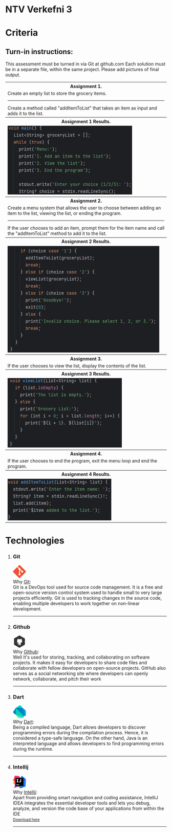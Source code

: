 # NTV Verkefni 3
<h1>Criteria</h1>
<h2>Turn-in instructions:</h2>
<p>
    This assessment must be turned in via Git at github.com
    Each solution must be in a separate file, within the same project.
    Please add pictures of final output.
</p>
<table>
  <tr>
    <th>Assignment 1.</th>
  </tr>
  <tr>
    <td>Create an empty list to store the grocery items.<hr>
    Create a method called "addItemToList" that takes an item as input and adds it to the list.</td>
  </tr>
  <tr>
    <th>Assignment 1 Results.</th>
  </tr>
    <tr>
      <td>
        <img src="assets/image/assignment1.png"><br>
      </td>
  </tr>
  <tr>
    <th>Assignment 2.</th>
  </tr>
  <tr>
    <td>Create a menu system that allows the user to choose between adding an item to the list, viewing the list, or ending the program.<hr>
    If the user chooses to add an item, prompt them for the item name and call the "addItemToList" method to add it to the list.
    </td>
  </tr>
  <tr>
      <th>Assignment 2 Results.</th>
  </tr>
  <tr>
      <td>
        <img src="assets/image/assignment2.png"><br>
      </td>
  </tr>
    <tr>
    <th>Assignment 3.</th>
  </tr>
    <tr>
    <td>If the user chooses to view the list, display the contents of the list.</td>
  </tr>
    <tr>
    <th>Assignment 3 Results.</th>
  </tr>
    <tr>
      <td>
        <img src="assets/image/assignment3.png"><br>
      </td>
  </tr>
    <tr>
    <th>Assignment 4.</th>
  </tr>
    <tr>
    <td>If the user chooses to end the program, exit the menu loop and end the program.
    </td>
  </tr>
      <tr>
    <th>Assignment 4 Results.</th>
  </tr>
    <tr>
      <td>
        <img src="assets/image/assignment4.png"><br>
      </td>
  </tr>
</table>
<h1>Technologies</h1>
<ol>
    <li>
        <h3>Git</h3><p>
        <img src="assets/image/icons/git.png" width="40px" height="40x"><br>
        Why <a href="https://git-scm.com/" target="_blank">Git</a>:<br>
        Git is a DevOps tool used for source code management. It is a free and open-source version control system used to handle small to very large projects efficiently. Git is used to tracking changes in the source code, enabling multiple developers to work together on non-linear development.
        </p><hr>
    </li>
    <li>
        <h3>Github</h3><p>
        <img src="assets/image/icons/github.png" width="40px" height="40x"><br>
        Why <a href="https://github.com/" target="_blank">Github</a>:<br>
        Well It's used for storing, tracking, and collaborating on software projects. It makes it easy for developers to share code files and collaborate with fellow developers on open-source projects. GitHub also serves as a social networking site where developers can openly network, collaborate, and pitch their work 
        </p><hr>
    </li>
    <li>
        <h3>Dart</h3><p>
        <img src="assets/image/icons/dart2.png" width="40" height="40"><br>
        Why <a href="https://dart.dev/" target="_blank">Dart</a>:<br>
        Being a compiled language, Dart allows developers to discover programming errors during the compilation process. 
        Hence, it is considered a type-safe language. 
        On the other hand, 
        Java is an interpreted language and allows developers to find programming errors during the runtime.
        </p><hr>
    </li>
    <li>
        <h3>Intellij</h3><p>
        <img src="assets/image/icons/intellij.png" width="40px" height="40x"><br>
        Why <a href="https://www.jetbrains.com/idea/" target="_blank">Intellij</a>:<br>
        Apart from providing smart navigation and coding assistance, 
        IntelliJ IDEA integrates the essential developer tools and lets you debug, analyze, 
        and version the code base of your applications from within the IDE<br>
        <small><a href="https://www.jetbrains.com/idea/download/?section=windows" target="_blank">Download here</a></small>
        </p><hr>
    </li>
</ol>